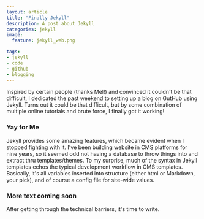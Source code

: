 ```yaml
---
layout: article
title: "Finally Jekyll"
description: A post about Jekyll
categories: jekyll
image:
  feature: jekyll_web.png

tags: 
- jekyll
- code
- github
- blogging
---
```


Inspired by certain people (thanks Mel!) and convinced it couldn't be that difficult, I dedicated the past weekend to setting up a blog on GutHub using Jekyll. Turns out it could be that difficult, but by some combination of multiple online tutorials and brute force, I finally got it working!

### Yay for Me

Jekyll provides some amazing features, which became evident when I stopped fighting with it. I've been building website in CMS platforms for nine years, so it seemed odd not having a database to throw things into and extract thru templates/themes. To my surprise, much of the syntax in Jekyll templates echos the typical development workflow in CMS templates. Basically, it's all variables inserted into structure (either html or Markdown, your pick), and of course a config file for site-wide values. 

### More text coming soon

After getting through the technical barriers, it's time to write.